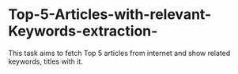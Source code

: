 # Top-5-Articles-with-relevant-Keywords-extraction-
This task aims to fetch Top 5 articles from internet and show related keywords, titles with it.
